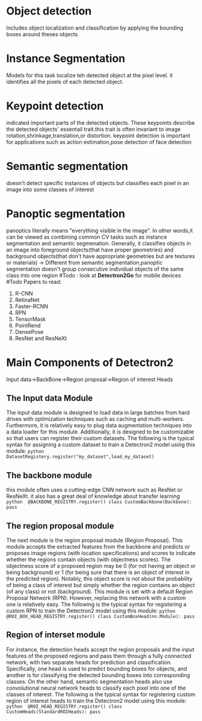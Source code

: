 # Object detection 
Includes object localization and classification by applying the bounding boxes around theses objects 
# Instance Segmentation 
Models for this task localize teh detected object at the pixel level. it identifies all the pixels of each detected object. 
#  Keypoint detection 
indicated important parts of the detected objects. These keypoints describe the detected objects' essentail trait.this trait is often invariant to image rotation,shrinkage,translation,or distortion. 
keypoint detection is important for applications such as action estimation,pose detection of face detection 
# Semantic segmentation 
doesn't detect specific instances of objects but classifies each pixel in an image into some classes of interest 
# Panoptic segmentation 
panoptics literally means "everything visible in the image". In other words,it can be viewed as combining common CV tasks such as instance segmentation and semantic segmenation. Generally, it classifies objects in an image into foreground objects(that have proper geometries) and background objects(that don't have appropriate geometries but are textures or materials)
-> Different from semantic segmentation,panoptic segmentation doesn't group consecutive individual objects of the same class into one region 
#Todo : look at **Detectron2Go** for mobile devices 
#Todo Papers to read: 
1. R-CNN 
2. RetinaNet 
3. Faster-RCNN
4. RPN
5. TensorMask
6. PointRend 
7. DensePose 
8. ResNet and ResNeXt
# Main Components of Detectron2 
Input data->BackBone->Region proposal->Region of interest Heads
## The Input data Module
The input data module is designed to load data in large batches from hard drives with optimization techniques such as caching and multi-workers. Furthermore, it is relatively easy to plug data augmentation techniques into a data loader for this module. Additionally, it is designed to be customizable so that users can register their custom datasets. The following is the typical syntax for assigning a custom dataset to train a Detectron2 model using this module:
`python 
DatasetRegistery.register("my_dataset",load_my_dataset)
`
## The backbone module
this module often uses a cutting-edge CNN network such as ResNet or ResNeXt. it also has a great deal of knowledge about transfer learning 
`python 
@BACKBONE_REGISTRY.register()
class CustomBackbone(Backbone):
    pass
`
## The region proposal module
The next module is the region proposal module (Region Proposal). This module accepts the extracted
features from the backbone and predicts or proposes image regions (with location specifications) and
scores to indicate whether the regions contain objects (with objectness scores). The objectness score
of a proposed region may be 0 (for not having an object or being background) or 1 (for being sure
that there is an object of interest in the predicted region). Notably, this object score is not about the
probability of being a class of interest but simply whether the region contains an object (of any class)
or not (background).
This module is set with a default Region Proposal Network (RPN). However, replacing this network
with a custom one is relatively easy. The following is the typical syntax for registering a custom RPN
to train the Detectron2 model using this module:
`python
@ROI_BOX_HEAD_REGISTRY.register()
class CustomBoxHead(nn.Module):
    pass
`
## Region of interset module 
For instance, the detection heads accept the region proposals
and the input features of the proposed regions and pass them through a fully connected network, with
two separate heads for prediction and classification. Specifically, one head is used to predict bounding
boxes for objects, and another is for classifying the detected bounding boxes into corresponding classes.
On the other hand, semantic segmentation heads also use convolutional neural network heads to
classify each pixel into one of the classes of interest. The following is the typical syntax for registering
custom region of interest heads to train the Detectron2 model using this module:
`python 
@ROI_HEAD_REGISTRY.register()
class CustomHeads(StandardROIHeads):
    pass
`
